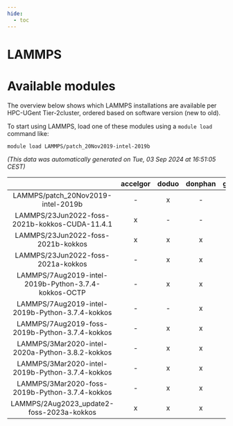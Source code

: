 ```yaml
---
hide:
  - toc
---
```


LAMMPS
======

# Available modules


The overview below shows which LAMMPS installations are available per HPC-UGent Tier-2cluster, ordered based on software version (new to old).

To start using LAMMPS, load one of these modules using a `module load` command like:

```shell
module load LAMMPS/patch_20Nov2019-intel-2019b
```

*(This data was automatically generated on Tue, 03 Sep 2024 at 16:51:05 CEST)*  

| |accelgor|doduo|donphan|gallade|joltik|shinx|skitty|
| :---: | :---: | :---: | :---: | :---: | :---: | :---: | :---: |
|LAMMPS/patch_20Nov2019-intel-2019b|-|x|-|-|-|-|-|
|LAMMPS/23Jun2022-foss-2021b-kokkos-CUDA-11.4.1|x|-|-|-|x|-|-|
|LAMMPS/23Jun2022-foss-2021b-kokkos|x|x|x|-|x|-|x|
|LAMMPS/23Jun2022-foss-2021a-kokkos|-|x|x|-|x|-|x|
|LAMMPS/7Aug2019-intel-2019b-Python-3.7.4-kokkos-OCTP|-|x|x|-|x|-|x|
|LAMMPS/7Aug2019-intel-2019b-Python-3.7.4-kokkos|-|-|x|-|x|-|x|
|LAMMPS/7Aug2019-foss-2019b-Python-3.7.4-kokkos|-|x|x|-|x|-|x|
|LAMMPS/3Mar2020-intel-2020a-Python-3.8.2-kokkos|-|x|x|-|x|-|x|
|LAMMPS/3Mar2020-intel-2019b-Python-3.7.4-kokkos|-|x|x|-|x|-|x|
|LAMMPS/3Mar2020-foss-2019b-Python-3.7.4-kokkos|-|x|x|-|x|-|x|
|LAMMPS/2Aug2023_update2-foss-2023a-kokkos|x|x|x|x|x|-|x|
